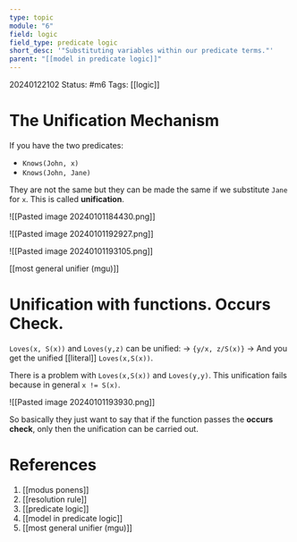 ```yaml
---
type: topic
module: "6"
field: logic
field_type: predicate logic
short_desc: '"Substituting variables within our predicate terms."'
parent: "[[model in predicate logic]]"
---
```

20240122102
Status: #m6
Tags: [[logic]]

# The Unification Mechanism

If you have the two predicates:
- `Knows(John, x)`
- `Knows(John, Jane)`

They are not the same but they can be made the same if we substitute `Jane` for `x`. This is called **unification**.

![[Pasted image 20240101184430.png]]

![[Pasted image 20240101192927.png]]

![[Pasted image 20240101193105.png]]

[[most general unifier (mgu)]]

# Unification with functions. Occurs Check.

`Loves(x, S(x))` and `Loves(y,z)` can be unified:
-> `{y/x, z/S(x)}`
-> And you get the unified [[literal]] `Loves(x,S(x))`.

There is a problem with `Loves(x,S(x))` and `Loves(y,y)`. This unification fails because in general `x != S(x)`.

![[Pasted image 20240101193930.png]]

So basically they just want to say that if the function passes the **occurs check**, only then the unification can be carried out.

# References

1. [[modus ponens]]
2. [[resolution rule]]
3. [[predicate logic]]
4. [[model in predicate logic]]
5. [[most general unifier (mgu)]]
